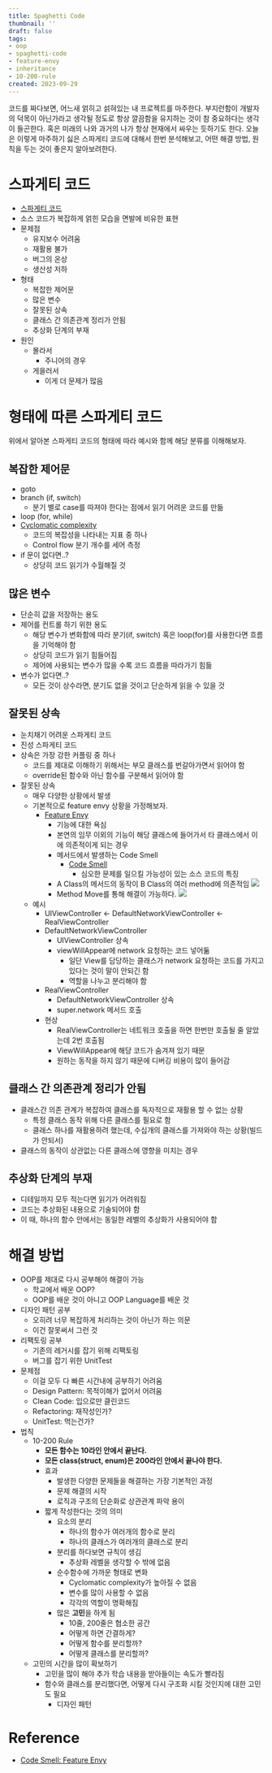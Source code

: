 ```yaml
---
title: Spaghetti Code
thumbnail: ''
draft: false
tags:
- oop
- spaghetti-code
- feature-envy
- inheritance
- 10-200-rule
created: 2023-09-29
---
```


코드를 짜다보면, 어느새 얽히고 섥혀있는 내 프로젝트를 마주한다. 부지런함이 개발자의 덕목이 아닌가라고 생각될 정도로 항상 깔끔함을 유지하는 것이 참 중요하다는 생각이 들곤한다. 혹은 미래의 나와 과거의 나가 항상 현재에서 싸우는 듯하기도 한다. 오늘은 이렇게 마주하기 싫은 스파게티 코드에 대해서 한번 분석해보고, 어떤 해결 방법, 원칙을 두는 것이 좋은지 알아보려한다.

# 스파게티 코드

* [스파게티 코드](https://ko.wikipedia.org/wiki/스파게티_코드)
* 소스 코드가 복잡하게 얽힌 모습을 면발에 비유한 표현
* 문제점
  * 유지보수 어려움
  * 재활용 불가
  * 버그의 온상
  * 생산성 저하
* 형태
  * 복잡한 제어문
  * 많은 변수
  * 잘못된 상속
  * 클래스 간 의존관계 정리가 안됨
  * 추상화 단계의 부재
* 원인
  * 몰라서
    * 주니어의 경우
  * 게을러서
    * 이게 더 문제가 많음

# 형태에 따른 스파게티 코드

위에서 알아본 스파게티 코드의 형태에 따라 예시와 함께 해당 분류를 이해해보자.

## 복잡한 제어문

* goto
* branch (if, switch)
  * 분기 별로 case를 따져야 한다는 점에서 읽기 어려운 코드를 만듦
* loop (for, while)
* [Cyclomatic complexity](https://en.wikipedia.org/wiki/Cyclomatic_complexity)
  * 코드의 복잡성을 나타내는 지표 중 하나
  * Control flow 분기 개수를 세어 측정
* if 문이 없다면..?
  * 상당히 코드 읽기가 수월해질 것

## 많은 변수

* 단순히 값을 저장하는 용도
* 제어를 컨트롤 하기 위한 용도
  * 해당 변수가 변화함에 따라 분기(if, switch) 혹은 loop(for)를 사용한다면 흐름을 기억해야 함
  * 상당히 코드가 읽기 힘들어짐
  * 제어에 사용되는 변수가 많을 수록 코드 흐름을 따라가기 힘듦
* 변수가 없다면..?
  * 모든 것이 상수라면, 분기도 없을 것이고 단순하게 읽을 수 있을 것

## 잘못된 상속

* 눈치채기 어려운 스파게티 코드
* 진성 스파게티 코드
* 상속은 가장 강한 커플링 중 하나
  * 코드를 제대로 이해하기 위해서는 부모 클래스를 번갈아가면서 읽어야 함
  * override된 함수와 아닌 함수를 구분해서 읽어야 함
* 잘못된 상속
  * 매우 다양한 상황에서 발생
  * 기본적으로 feature envy 상황을 가정해보자.
    * [Feature Envy](https://waog.wordpress.com/2014/08/25/code-smell-feature-envy/)
      * 기능에 대한 욕심
      * 본연의 임무 이외의 기능이 해당 클래스에 들어가서 타 클래스에서 이에 의존적이게 되는 경우
      * 메서드에서 발생하는 Code Smell
        * [Code Smell](https://ko.wikipedia.org/wiki/코드_스멜)
          * 심오한 문제를 일으킬 가능성이 있는 소스 코드의 특징
      * A Class의 메서드의 동작이 B Class의 여러 method에 의존적임
        ![](ObjectOrientedProgramming_01_ObjectOrientedProgramming_0.png)
      * Method Move를 통해 해결이 가능하다.
        ![](ObjectOrientedProgramming_01_ObjectOrientedProgramming_1.png)
  * 예시
    * UIViewController \<- DefaultNetworkViewController \<- RealViewController
    * DefaultNetworkViewController
      * UIViewController 상속
      * viewWillAppear에 network 요청하는 코드 넣어둚
        * 일단 View를 담당하는 클래스가 network 요청하는 코드를 가지고 있다는 것이 말이 안되긴 함
        * 역할을 나누고 분리해야 함
    * RealViewController
      * DefaultNetworkViewController 상속
      * super.network 메서드 호출
    * 현상
      * RealViewController는 네트워크 호출을 하면 한번만 호출될 줄 알았는데 2번 호출됨
      * ViewWillAppear에 해당 코드가 숨겨져 있기 때문
      * 원하는 동작을 하지 않기 때문에 디버깅 비용이 많이 들어감

## 클래스 간 의존관계 정리가 안됨

* 클래스간 의존 관계가 복잡하여 클래스를 독자적으로 재활용 할 수 없는 상황
  * 특정 클래스 동작 위해 다른 클래스를 필요로 함
  * 클래스 하나를 재활용하려 했는데, 수십개의 클래스를 가져와야 하는 상황(빌드가 안되서)
* 클래스의 동작이 상관없는 다른 클래스에 영향을 미치는 경우

## 추상화 단계의 부재

* 디테일까지 모두 적는다면 읽기가 어려워짐
* 코드는 추상화된 내용으로 기술되어야 함
* 이 때, 하나의 함수 안에서는 동일한 레벨의 추상화가 사용되어야 함

# 해결 방법

* OOP를 제대로 다시 공부해야 해결이 가능
  * 학교에서 배운 OOP?
  * OOP를 배운 것이 아니고 OOP Language를 배운 것
* 디자인 패턴 공부
  * 오히려 너무 복잡하게 처리하는 것이 아닌가 하는 의문
  * 이건 잘못써서 그런 것
* 리팩토링 공부
  * 기존의 레거시를 잡기 위해 리팩토링
  * 버그를 잡기 위한 UnitTest
* 문제점
  * 이걸 모두 다 빠른 시간내에 공부하기 어려움
  * Design Pattern: 목적이해가 없어서 어려움
  * Clean Code: 입으로만 클린코드
  * Refactoring: 재작성인가?
  * UnitTest: 먹는건가?
* 법칙
  * 10-200 Rule
    * **모든 함수는 10라인 안에서 끝난다.**
    * **모든 class(struct, enum)은 200라인 안에서 끝나야 한다.**
    * 효과
      * 발생한 다양한 문제들을 해결하는 가장 기본적인 과정
      * 문제 해결의 시작
      * 로직과 구조의 단순화로 상관관계 파악 용이
    * 짧게 작성한다는 것의 의미
      * 요소의 분리
        * 하나의 함수가 여러개의 함수로 분리
        * 하나의 클래스가 여러개의 클래스로 분리
      * 분리를 하다보면 규칙이 생김
        * 추상화 레벨을 생각할 수 밖에 없음
      * 순수함수에 가까운 형태로 변화
        * Cyclomatic complexity가 높아질 수 없음
        * 변수를 많이 사용할 수 없음
        * 각각의 역할이 명확해짐
      * 많은 **고민**을 하게 됨
        * 10줄, 200줄은 협소한 공간
        * 어떻게 하면 간결하게?
        * 어떻게 함수를 분리할까?
        * 어떻게 클래스를 분리할까?
  * 고민의 시간을 많이 확보하기
    * 고민을 많이 해야 추가 학습 내용을 받아들이는 속도가 빨라짐
    * 함수와 클래스를 분리했다면, 어떻게 다시 구조화 시킬 것인지에 대한 고민도 필요
      * 디자인 패턴

# Reference

* [Code Smell: Feature Envy](https://waog.wordpress.com/2014/08/25/code-smell-feature-envy/)
